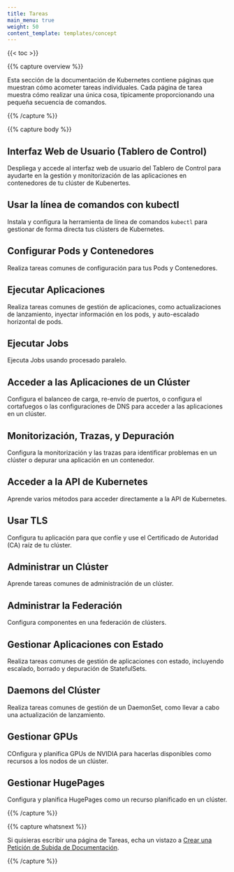 ```yaml
---
title: Tareas
main_menu: true
weight: 50
content_template: templates/concept
---
```


{{< toc >}}

{{% capture overview %}}

Esta sección de la documentación de Kubernetes contiene páginas que
muestran cómo acometer tareas individuales. Cada página de tarea muestra cómo
realizar una única cosa, típicamente proporcionando una pequeña secuencia de comandos.

{{% /capture %}}

{{% capture body %}}

## Interfaz Web de Usuario (Tablero de Control)

Despliega y accede al interfaz web de usuario del Tablero de Control para ayudarte en la gestión y monitorización de las aplicaciones en contenedores de tu clúster de Kubenertes.

## Usar la línea de comandos con kubectl

Instala y configura la herramienta de línea de comandos `kubectl` para gestionar de forma directa tus clústers de Kubernetes.

## Configurar Pods y Contenedores

Realiza tareas comunes de configuración para tus Pods y Contenedores.

## Ejecutar Aplicaciones

Realiza tareas comunes de gestión de aplicaciones, como actualizaciones de lanzamiento, inyectar información en los pods, y auto-escalado horizontal de pods.

## Ejecutar Jobs

Ejecuta Jobs usando procesado paralelo.

## Acceder a las Aplicaciones de un Clúster

Configura el balanceo de carga, re-envío de puertos, o configura el cortafuegos o las configuraciones de DNS para acceder a las aplicaciones en un clúster.

## Monitorización, Trazas, y Depuración

Configura la monitorización y las trazas para identificar problemas en un clúster o depurar una aplicación en un contenedor.

## Acceder a la API de Kubernetes

Aprende varios métodos para acceder directamente a la API de Kubernetes.

## Usar TLS

Configura tu aplicación para que confíe y use el Certificado de Autoridad (CA) raíz de tu clúster.

## Administrar un Clúster

Aprende tareas comunes de administración de un clúster.

## Administrar la Federación

Configura componentes en una federación de clústers.

## Gestionar Aplicaciones con Estado

Realiza tareas comunes de gestión de aplicaciones con estado, incluyendo escalado, borrado y depuración de StatefulSets.

## Daemons del Clúster

Realiza tareas comunes de gestión de un DaemonSet, como llevar a cabo una actualización de lanzamiento.

## Gestionar GPUs

COnfigura y planifica GPUs de NVIDIA para hacerlas disponibles como recursos a los nodos de un clúster.

## Gestionar HugePages

Configura y planifica HugePages como un recurso planificado en un clúster.

{{% /capture %}}

{{% capture whatsnext %}}

Si quisieras escribir una página de Tareas, echa un vistazo a
[Crear una Petición de Subida de Documentación](/docs/home/contribute/create-pull-request/).

{{% /capture %}}
